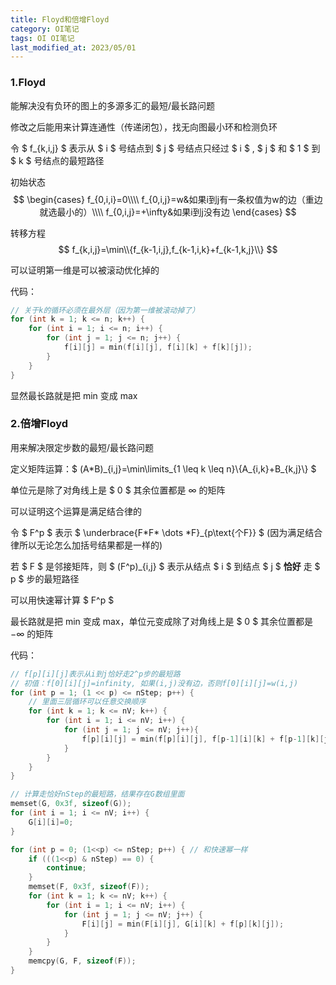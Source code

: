 ```yaml
---
title: Floyd和倍增Floyd
category: OI笔记
tags: OI OI笔记
last_modified_at: 2023/05/01
---
```


### 1.Floyd

能解决没有负环的图上的多源多汇的最短/最长路问题

修改之后能用来计算连通性（传递闭包），找无向图最小环和检测负环

令 $ f_{k,i,j} $ 表示从 $ i $ 号结点到 $ j $ 号结点只经过 $ i $ , $ j $ 和 $ 1 $ 到 $ k $ 号结点的最短路径

初始状态
$$
\begin{cases}
f_{0,i,i}=0\\\\
f_{0,i,j}=w&如果i到j有一条权值为w的边（重边就选最小的）\\\\
f_{0,i,j}=+\infty&如果i到j没有边
\end{cases}
$$

转移方程
$$ f_{k,i,j}=\min\\{f_{k-1,i,j},f_{k-1,i,k}+f_{k-1,k,j}\\} $$

可以证明第一维是可以被滚动优化掉的

代码：
```cpp
// 关于k的循环必须在最外层（因为第一维被滚动掉了）
for (int k = 1; k <= n; k++) {
    for (int i = 1; i <= n; i++) {
        for (int j = 1; j <= n; j++) {
            f[i][j] = min(f[i][j], f[i][k] + f[k][j]);
        }
    }
}
```

显然最长路就是把 min 变成 max

### 2.倍增Floyd

用来解决限定步数的最短/最长路问题

定义矩阵运算：$ (A*B)\_{i,j}=\min\limits\_{1 \leq k \leq n}\\{A_{i,k}+B_{k,j}\\} $

单位元是除了对角线上是 $ 0 $ 其余位置都是 $\infty$ 的矩阵

可以证明这个运算是满足结合律的

令 $ F^p $ 表示 $ \underbrace{F\*F\* \dots \*F}_{p\text{个F}} $ (因为满足结合律所以无论怎么加括号结果都是一样的)

若 $ F $ 是邻接矩阵，则 $ (F^p)_{i,j} $ 表示从结点 $ i $ 到结点 $ j $ **恰好** 走 $ p $ 步的最短路径

可以用快速幂计算 $ F^p $

最长路就是把 min 变成 max，单位元变成除了对角线上是 $ 0 $ 其余位置都是 $-\infty$ 的矩阵

代码：
```cpp
// f[p][i][j]表示从i到j恰好走2^p步的最短路
// 初值：f[0][i][j]=infinity, 如果(i,j)没有边，否则f[0][i][j]=w(i,j)
for (int p = 1; (1 << p) <= nStep; p++) {
    // 里面三层循环可以任意交换顺序
    for (int k = 1; k <= nV; k++) {
        for (int i = 1; i <= nV; i++) {
            for (int j = 1; j <= nV; j++){
                f[p][i][j] = min(f[p][i][j], f[p-1][i][k] + f[p-1][k][j]);
            }
        }
    }
}

// 计算走恰好nStep的最短路，结果存在G数组里面
memset(G, 0x3f, sizeof(G));
for (int i = 1; i <= nV; i++) {
    G[i][i]=0;
}

for (int p = 0; (1<<p) <= nStep; p++) { // 和快速幂一样
    if (((1<<p) & nStep) == 0) {
        continue;
    }
    memset(F, 0x3f, sizeof(F));
    for (int k = 1; k <= nV; k++) {
        for (int i = 1; i <= nV; i++) {
            for (int j = 1; j <= nV; j++) {
                F[i][j] = min(F[i][j], G[i][k] + f[p][k][j]);
            }
        }
    }
    memcpy(G, F, sizeof(F));
}
```
